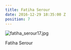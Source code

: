 ```yaml
---
title: Fatiha Serour
date: 2016-12-29 18:35:00 Z
position: 7
---
```


![fatiha_serour17.jpg](/uploads/fatiha_serour17.jpg)

Fatiha Serour